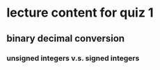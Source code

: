 # lecture content for quiz 1

## binary decimal conversion

### unsigned integers v.s. signed integers
